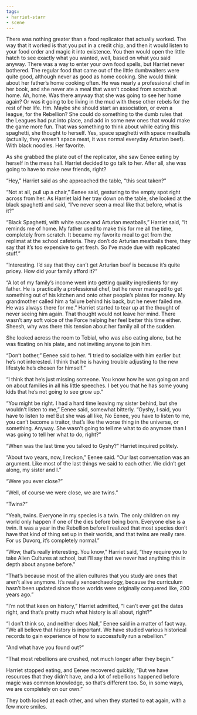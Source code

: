 ```yaml
---
tags:
- harriet-starr
- scene
---
```


There was nothing greater than a food replicator that actually worked.
The way that it worked is that you put in a credit chip, and then it
would listen to your food order and magic it into existence. You then
would open the little hatch to see exactly what you wanted, well, based
on what you said anyway. There was a way to enter your own food spells,
but Harriet never bothered. The regular food that came out of the little
dumbwaiters were quite good, although never as good as home cooking. She
would think about her father’s home cooking often. He was nearly a
professional chef in her book, and she never ate a meal that wasn’t
cooked from scratch at home. Ah, home. Was there anyway that she was
going to see her home again? Or was it going to be living in the mud
with these other rebels for the rest of her life. Hm. Maybe she should
start an association, or even a league, for the Rebellion? She could do
something to the dumb rules that the Leagues had put into place, and add
in some new ones that would make the game more fun. That was something
to think about while eating this spaghetti, she thought to herself. Yes,
space spaghetti with space meatballs (actually, they weren’t space meat,
it was normal everyday Arturian beef). With black noodles. Her favorite.

As she grabbed the plate out of the replicator, she saw Eenee eating by
herself in the mess hall. Harriet decided to go talk to her. After all,
she was going to have to make new friends, right?

“Hey,” Harriet said as she approached the table, “this seat taken?”

“Not at all, pull up a chair,” Eenee said, gesturing to the empty spot
right across from her. As Harriet laid her tray down on the table, she
looked at the black spaghetti and said, “I’ve never seen a meal like
that before, what is it?”

“Black Spaghetti, with white sauce and Arturian meatballs,” Harriet
said, “It reminds me of home. My father used to make this for me all the
time, completely from scratch. It became my favorite meal to get from
the replimat at the school cafeteria. They don’t do Arturian meatballs
there, they say that it’s too expensive to get fresh. So I’ve made due
with replicated stuff.”

“Interesting. I’d say that they can’t get Arturian beef is because it’s
quite pricey. How did your family afford it?”

“A lot of my family’s income went into getting quality ingredients for
my father. He is practically a professional chef, but he never managed
to get something out of his kitchen and onto other people’s plates for
money. My grandmother called him a failure behind his back, but he never
failed me. He was always there for me.” Harriet started to tear up at
the thought of never seeing him again. That thought would not leave her
mind. There wasn’t any soft voice of the Force helping her feel better
this time either. Sheesh, why was there this tension about her family
all of the sudden.

She looked across the room to Tobial, who was also eating alone, but he
was fixating on his plate, and not inviting anyone to join him.

“Don’t bother,” Eenee said to her. “I tried to socialize with him
earlier but he’s not interested. I think that he is having trouble
adjusting to the new lifestyle he’s chosen for himself.”

“I think that he’s just missing someone. You know how he was going on
and on about families in all his little speeches. I bet you that he has
some young kids that he’s not going to see grow up.”

“You might be right. I had a hard time leaving my sister behind, but she
wouldn’t listen to me,” Eenee said, somewhat bitterly. “Gyshy, I said,
you have to listen to me! But she was all like, No Eenee, you have to
listen to me, you can’t become a traitor, that’s like the worse thing in
the universe, or something. Anyway. She wasn’t going to tell me what to
do anymore than I was going to tell her what to do, right?”

“When was the last time you talked to Gyshy?” Harriet inquired politely.

“About two years, now, I reckon,” Eenee said. “Our last conversation was
an argument. Like most of the last things we said to each other. We
didn’t get along, my sister and I.”

“Were you ever close?”

“Well, of course we were close, we are twins.”

“Twins?”

“Yeah, twins. Everyone in my species is a twin. The only children on my
world only happen if one of the dies before being born. Everyone else is
a twin. It was a year in the Rebellion before I realized that most
species don’t have that kind of thing set up in their worlds, and that
twins are really rare. For us Duvorq, it’s completely normal.”

“Wow, that’s really interesting. You know,” Harriet said, “they require
you to take Alien Cultures at school, but I’ll say that we never had
anything this in depth about anyone before.”

“That’s because most of the alien cultures that you study are ones that
aren’t alive anymore. It’s really xenoarchaeology, because the
curriculum hasn’t been updated since those worlds were originally
conquered like, 200 years ago.”

“I’m not that keen on history,” Harriet admitted, “I can’t ever get the
dates right, and that’s pretty much what history is all about, right?”

“I don’t think so, and neither does Nall,” Eenee said in a matter of
fact way. “We all believe that history is important. We have studied
various historical records to gain experience of how to successfully run
a rebellion.”

“And what have you found out?”

“That most rebellions are crushed, not much longer after they begin.”

Harriet stopped eating, and Eenee recovered quickly, “But we have
resources that they didn’t have, and a lot of rebellions happened before
magic was common knowledge, so that’s different too. So, in some ways,
we are completely on our own.”

They both looked at each other, and when they started to eat again, with
a few more smiles.